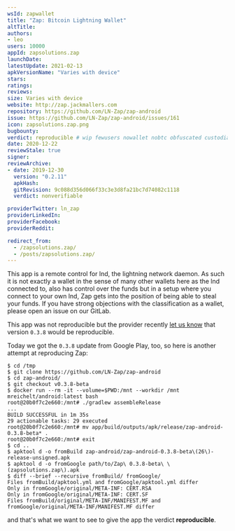 ```yaml
---
wsId: zapwallet
title: "Zap: Bitcoin Lightning Wallet"
altTitle: 
authors:
- leo
users: 10000
appId: zapsolutions.zap
launchDate: 
latestUpdate: 2021-02-13
apkVersionName: "Varies with device"
stars: 
ratings: 
reviews: 
size: Varies with device
website: http://zap.jackmallers.com
repository: https://github.com/LN-Zap/zap-android
issue: https://github.com/LN-Zap/zap-android/issues/161
icon: zapsolutions.zap.png
bugbounty: 
verdict: reproducible # wip fewusers nowallet nobtc obfuscated custodial nosource nonverifiable reproducible bounty defunct
date: 2020-12-22
reviewStale: true
signer: 
reviewArchive:
- date: 2019-12-30
  version: "0.2.11"
  apkHash: 
  gitRevision: 9c088d356d066f33c3e3d8fa21bc7d74082c1118
  verdict: nonverifiable

providerTwitter: ln_zap
providerLinkedIn: 
providerFacebook: 
providerReddit: 

redirect_from:
  - /zapsolutions.zap/
  - /posts/zapsolutions.zap/
---
```



This app is a remote control for lnd, the lightning network daemon. As such it
is not exactly a wallet in the sense of many other wallets here as the lnd
connected to, also has control over the funds but in a setup where you connect
to your own lnd, Zap gets into the position of being able to steal your funds.
If you have strong objections with the classification as a wallet, please open
an issue on our GitLab.

This app was not reproducible but the provider recently
[let us know](https://github.com/LN-Zap/zap-android/issues/161#issuecomment-748204880)
that version `0.3.8` would be reproducible.

Today we got the `0.3.8` update from Google Play, too, so here is another
attempt at reproducing Zap:

```
$ cd /tmp
$ git clone https://github.com/LN-Zap/zap-android
$ cd zap-android/
$ git checkout v0.3.8-beta
$ docker run --rm -it --volume=$PWD:/mnt --workdir /mnt mreichelt/android:latest bash
root@20b0f7c2e660:/mnt# ./gradlew assembleRelease
...
BUILD SUCCESSFUL in 1m 35s
29 actionable tasks: 29 executed
root@20b0f7c2e660:/mnt# mv app/build/outputs/apk/release/zap-android-0.3.8-beta* .
root@20b0f7c2e660:/mnt# exit
$ cd ..
$ apktool d -o fromBuild zap-android/zap-android-0.3.8-beta\(26\)-release-unsigned.apk 
$ apktool d -o fromGoogle path/to/Zap\ 0.3.8-beta\ \(zapsolutions.zap\).apk 
$ diff --brief --recursive fromBuild/ fromGoogle/
Files fromBuild/apktool.yml and fromGoogle/apktool.yml differ
Only in fromGoogle/original/META-INF: CERT.RSA
Only in fromGoogle/original/META-INF: CERT.SF
Files fromBuild/original/META-INF/MANIFEST.MF and fromGoogle/original/META-INF/MANIFEST.MF differ
```

and that's what we want to see to give the app the verdict **reproducible**.
